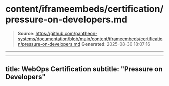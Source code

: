 # content/iframeembeds/certification/pressure-on-developers.md

> **Source**: https://github.com/pantheon-systems/documentation/blob/main/content/iframeembeds/certification/pressure-on-developers.md
> **Generated**: 2025-08-30 18:07:16

---

---
title: WebOps Certification
subtitle: "Pressure on Developers"
---

<Partial file="certification-guide/pressure-on-developers.md" />
